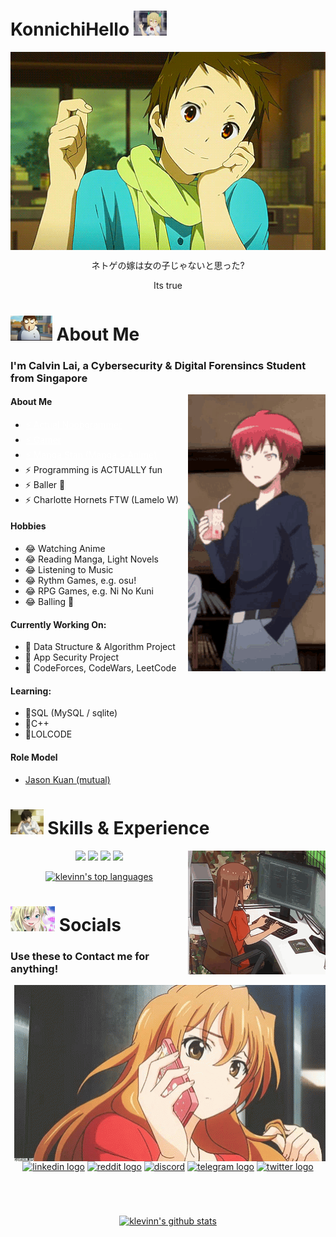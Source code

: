 # KonnichiHello <img height="40" src="https://github.com/klevinn/klevinn/blob/main/assets/waving.gif"/>

<div align="center">
  <img hight="300" width="700" alt="Banner GIF" align="center" src="https://github.com/klevinn/klevinn/blob/main/assets/banner.gif">
  <p>ネトゲの嫁は女の子じゃないと思った?</p>
  <p>Its true</p>
</div>

# <img height="40" src="https://github.com/klevinn/klevinn/blob/main/assets/about.gif"/> About Me

### I'm Calvin Lai, a Cybersecurity & Digital Forensincs Student from Singapore

<div align="center">
  <img src="https://github.com/klevinn/klevinn/blob/main/assets/profile.gif" align="right">
</div>

#### About Me
- <a style="color:white;" href="https://codeforces.com/profile/klevinn">⚡ Actual Noobgrammer</a>
- <a style="color:white;" href="https://steamcommunity.com/id/kirisakibestgirl/">⚡ Gamer</a>
- <a style="color:white;" href="https://myanimelist.net/profile/klevinn">⚡ Manga Stan (Manga > Anime)</a>
- ⚡ Programming is ACTUALLY fun
- ⚡ Baller 🏀 
- ⚡ Charlotte Hornets FTW (Lamelo W)

#### Hobbies
- 😂 Watching Anime
- 😂 Reading Manga, Light Novels
- 😂 Listening to Music
- 😂 Rythm Games, e.g. osu!
- 😂 RPG Games, e.g. Ni No Kuni
- 😂 Balling 🏀

#### Currently Working On:
- 🌱 Data Structure & Algorithm Project
- 🌱 App Security Project
- 🌱 CodeForces, CodeWars, LeetCode

#### Learning:
- 🤔SQL (MySQL / sqlite)
- 🤔C++
- 🤔LOLCODE

#### Role Model
- <a href="https://github.com/KJHJason">Jason Kuan (mutual)</a>

# <img height="40" src="https://github.com/klevinn/klevinn/blob/main/assets/skills.gif"/> Skills & Experience

<div align="center">
  <img src="https://github.com/klevinn/klevinn/blob/main/assets/coding.gif" align="right">
</div>

<p align="center">
  <img src="https://img.shields.io/badge/python-3670A0?style=for-the-badge&logo=python&logoColor=ffdd54"/> <img src="https://img.shields.io/badge/html5-%23E34F26.svg?style=for-the-badge&logo=html5&logoColor=white"/> <img src="https://img.shields.io/badge/css3-%231572B6.svg?style=for-the-badge&logo=css3&logoColor=white"/> <img src="https://img.shields.io/badge/javascript-%23323330.svg?style=for-the-badge&logo=javascript&logoColor=%23F7DF1E"/> <br>

</p>
<p align="center">
  <a href="https://github.com/klevinn"><img src="https://github-readme-stats.vercel.app/api/top-langs/?username=klevinn&layout=compact&theme=dark&hide=html" alt="klevinn's top languages"></a>
</p>

# <img height="40" src="https://github.com/klevinn/klevinn/blob/main/assets/addict.gif"/>  Socials

### Use these to Contact me for anything!

<div align="center">
  <img src="https://github.com/klevinn/klevinn/blob/main/assets/calling.gif" align="right">
</div>

<p align="center">
  <a href="https://www.linkedin.com/in/calvin-lai-671971225/" target="_blank"> <img src='https://img.shields.io/badge/CalvinLai-%230077B5.svg?style=for-the-badge&logo=linkedin&logoColor=white' alt='linkedin logo'></a>
  <a href="https://www.reddit.com/user/imaweeaboo_" target="_blank"><img src='https://img.shields.io/badge/@imaweeaboo_-FF4500?style=for-the-badge&logo=reddit&logoColor=white' alt='reddit logo'></a>
  <a href="#" target="_blank"><img src="https://img.shields.io/badge/@noisy#6969%20-%237289DA.svg?&style=for-the-badge&logo=discord&logoColor=white" alt = "discord"/></a>
  <a href="#" target="_blank"><img src='https://img.shields.io/badge/@woyaochibingqiling-2CA5E0?style=for-the-badge&logo=telegram&logoColor=white' alt='telegram logo'></a>
  <a href="#" target="_blank"><img src='https://img.shields.io/badge/@mrweeaboo_-%231DA1F2.svg?style=for-the-badge&logo=Twitter&logoColor=white' alt='twitter logo'></a>
</p>

<br>

#
<p align="center">
  <a href="https://github.com/klevinn"><img src="https://github-readme-stats.vercel.app/api?username=klevinn&count_private=true&show_icons=true&theme=gruvbox" alt="klevinn's github stats"></a>
</p>
<!--
**klevinn/klevinn** is a ✨ _special_ ✨ repository because its `README.md` (this file) appears on your GitHub profile.

Here are some ideas to get you started:

- 🔭 I’m currently working on ...
- 🌱 I’m currently learning ...
- 👯 I’m looking to collaborate on ...
- 🤔 I’m looking for help with ...
- 💬 Ask me about ...
- 📫 How to reach me: ...
- 😄 Pronouns: ...
- ⚡ Fun fact: ...
-->